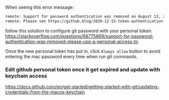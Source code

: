 When seeing this error message:
```bash
remote: Support for password authentication was removed on August 13, 2021. Please use a personal access token instead.
remote: Please see https://github.blog/2020-12-15-token-authentication-requirements-for-git-operations/ for more information.
```
follow this solution to configure git password with your personal token:
https://stackoverflow.com/questions/68775869/support-for-password-authentication-was-removed-please-use-a-personal-access-to

Once the new personal token has put in, click `Always allow` button to avoid entering the mac password every time when run git commands. 


### Edit github personal token once it get expired and update with keychain access
https://docs.github.com/en/get-started/getting-started-with-git/updating-credentials-from-the-macos-keychain

